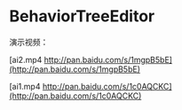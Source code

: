 # BehaviorTreeEditor

演示视频：

[ai2.mp4 http://pan.baidu.com/s/1mgpB5bE](http://pan.baidu.com/s/1mgpB5bE)

[ai1.mp4 http://pan.baidu.com/s/1c0AQCKC](http://pan.baidu.com/s/1c0AQCKC)
